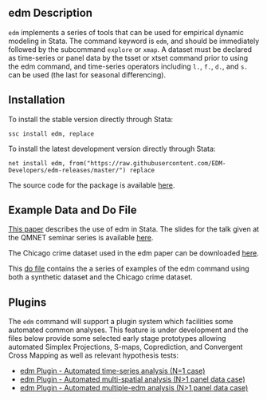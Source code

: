 ## edm Description

`edm` implements a series of tools that can be used for empirical dynamic modeling in Stata. The command keyword is `edm`, and should be immediately followed by the subcommand `explore` or `xmap`. A dataset must be declared as time-series or panel data by the tsset or xtset command prior to using the edm command, and time-series operators including `l.`, `f.`, `d.`, and `s.` can be used (the last for seasonal differencing).

## Installation

To install the stable version directly through Stata:

~~~
ssc install edm, replace
~~~

To install the latest development version directly through Stata:

~~~
net install edm, from("https://raw.githubusercontent.com/EDM-Developers/edm-releases/master/") replace
~~~

The source code for the package is available [here](https://github.com/EDM-Developers/EDM).

## Example Data and Do File

[This paper](https://jinjingli.github.io/edm/edm-wp.pdf) describes the use of edm in Stata. The slides for the talk given at the QMNET seminar series is available [here](https://jinjingli.github.io/edm/EDM-talk-QMNET.pdf).

The Chicago crime dataset used in the edm paper can be downloaded [here](https://jinjingli.github.io/edm/chicago.dta).

This [do file](https://jinjingli.github.io/edm/sj-edm.do) contains the a series of examples of the edm command using both a synthetic dataset and the Chicago crime dataset.

## Plugins

The `edm` command will support a plugin system which facilities some automated common analyses. This feature is under development and the files below provide some selected early stage prototypes allowing automated Simplex Projections, S-maps, Coprediction, and Convergent Cross Mapping as well as relevant hypothesis tests:

- [edm Plugin - Automated time-series analysis (N=1 case)](plugins/1._EDM_for_N_of_1-traditional_time-series_case.do)
- [edm Plugin - Automated multi-spatial analysis (N>1 panel data case)](plugins/2._Multispatial_edm-pooling_panel_IDs_together.do)
- [edm Plugin - Automated multiple-edm analysis (N>1 panel data case)](plugins/3._Multiple_EDM-analyze_each_panel_ID_separately.do)
